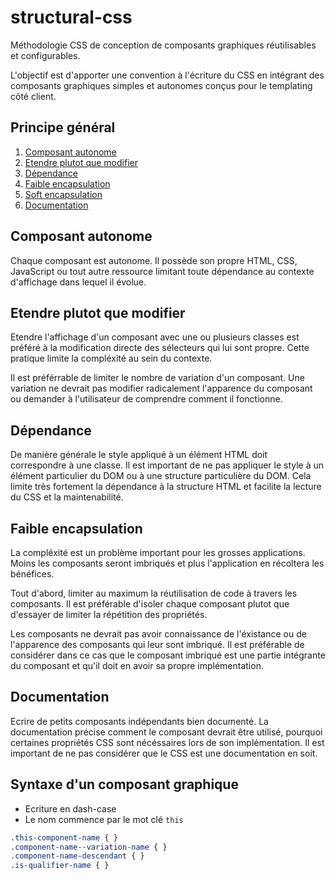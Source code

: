 structural-css
==============

Méthodologie CSS de conception de composants graphiques réutilisables et configurables.

L'objectif est d'apporter une convention à l'écriture du CSS en intégrant des composants graphiques simples et autonomes conçus pour le templating côté client.

## Principe général

1. [Composant autonome](#composant-autonome)
2. [Etendre plutot que modifier](#etendre-plutot-que-modifier)
3. [Dépendance](#dependance)
4. [Faible encapsulation](#faible-encapsulation)
5. [Soft encapsulation](#encapsulation)
6. [Documentation](#documentation)

<a name="composant-autonome"></a>
## Composant autonome

Chaque composant est autonome. Il possède son propre HTML, CSS, JavaScript ou tout autre ressource limitant toute dépendance au contexte d'affichage dans lequel il évolue.

<a name="etendre-plutot-que-modifier"></a>
## Etendre plutot que modifier

Etendre l'affichage d'un composant avec une ou plusieurs classes est préféré à la modification directe des sélecteurs qui lui sont propre. Cette pratique limite la compléxité au sein du contexte.

Il est préférrable de limiter le nombre de variation d'un composant. Une variation ne devrait pas modifier radicalement l'apparence du composant ou demander à l'utilisateur de comprendre comment il fonctionne.

<a name="dependance"></a>
## Dépendance

De manière générale le style appliqué à un élément HTML doit correspondre à une classe. 
Il est important de ne pas appliquer le style à un élément particulier du DOM ou à une structure particulière du DOM.
Cela limite très fortement la dépendance à la structure HTML et facilite la lecture du CSS et la maintenabilité.

<a name="faible-encapsulation"></a>
## Faible encapsulation

La compléxité est un problème important pour les grosses applications. Moins les composants seront imbriqués et plus l'application en récoltera les bénéfices.

Tout d'abord, limiter au maximum la réutilisation de code à travers les composants. Il est préférable d'isoler chaque composant plutot que d'essayer de limiter la répétition des propriétés.

Les composants ne devrait pas avoir connaissance de l'éxistance ou de l'apparence des composants qui leur sont imbriqué. Il est préférable de considérer dans ce cas que le composant imbriqué est une partie intégrante du composant et qu'il doit en avoir sa propre implémentation.

<a name="documentation"></a>
## Documentation

Ecrire de petits composants indépendants bien documenté.
La documentation précise comment le composant devrait être utilisé, pourquoi certaines propriétés CSS sont nécéssaires lors de son implémentation. Il est important de ne pas considérer que le CSS est une documentation en soit.

## Syntaxe d'un composant graphique

* Ecriture en dash-case
* Le nom commence par le mot clé `this`

```css
.this-component-name { }
.component-name--variation-name { }
.component-name-descendant { }
.is-qualifier-name { }
```
